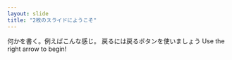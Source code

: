 ```yaml
---
layout: slide
title: "2枚のスライドにようこそ"
---
```

何かを書く。例えばこんな感じ。
戻るには戻るボタンを使いましょう
Use the right arrow to begin!
